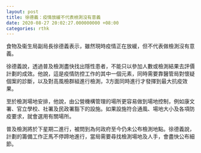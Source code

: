 ```yaml
---
layout: post
title: 徐德義：疫情放緩不代表檢測沒有意義
date: 2020-08-27 20:02:27.000000000 +08:00
categories: rthk
---
```


食物及衞生局副局長徐德義表示，雖然現時疫情正在放緩，但不代表做檢測沒有意義。

徐德義說，透過普及檢測盡快找出隱性患者，不能只以參加人數或檢測結果去評價計劃的成效。他說，這是疫情防控工作的其中一個元素，同時需要靠醫管局對懷疑個案的診斷，以及對高風檢群組進行檢測，3方面同時進行才發揮到最大抗疫效果。

至於檢測場地安排，他說，由公營機構管理的場所更容易做到場地控制，例如康文署、官立學校、社署及民政署豁下的設施。如果設施符合通風、場地大小及各項防疫要求，就會選用有關場所。

普及檢測將於下星期二進行，被問到為何政府至今仍未公布檢測地點。徐德義說，計劃的籌備工作正馬不停蹄地進行，當局需要尋找檢測場地及人手，會盡快公布細節。

